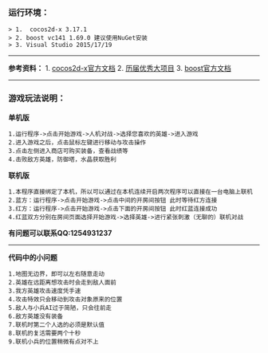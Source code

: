 ### 运行环境：

	> 1.  cocos2d-x 3.17.1
	> 2. boost vc141 1.69.0 建议使用NuGet安装
	> 3. Visual Studio 2015/17/19
	
---
	
**参考资料：**
 	1.  [cocos2d-x官方文档](https://docs.cocos.com/cocos2d-x/manual/zh/)
	2.  [历届优秀大项目](https://github.com/Moonlor/SQLS)
	3.  [boost官方文档](https://www.boost.org/doc/libs/1_70_0/doc/html/boost_asio.html)
	
---
	
### 游戏玩法说明：
**单机版**
```
1.运行程序->点击开始游戏->人机对战->选择您喜欢的英雄->进入游戏
2.进入游戏之后，点击鼠标左键进行移动与攻击操作
3.点击左侧进入商店可购买装备，查看战绩等
4.击败敌方英雄，防御塔，水晶获取胜利
```

**联机版**
```
1.本程序直接绑定了本机，所以可以通过在本机连续开启两次程序可以直接在一台电脑上联机
2.蓝方：运行程序->点击开始游戏->点击中间的开房间按钮 此时等待红方连接
3.红方：运行程序->点击开始游戏->点击下面的开房间按钮 此时红蓝连接成功
4.红蓝双方分别在房间页面选择开始游戏->选择英雄->进行紧张刺激（无聊的）联机对战
```
**有问题可以联系QQ:1254931237**

---
**代码中的小问题**
```
1.地图无边界，即可以左右随意走动
2.英雄在远距离想攻击时会走到敌人面前
3.我方英雄攻击速度凭手速
4.攻击特效只会移动到攻击对象原来的位置
5.敌人与小兵AI过于简陋，只会往前走
6.敌方英雄没有装备
7.联机时第二个人选的必须是默认值
8.联机的复活需要两个十秒
9.联机小兵的位置稍微有点对不上
```
	


	
	
	
